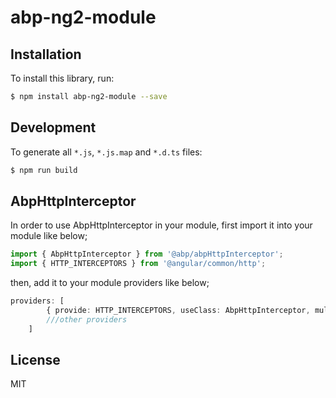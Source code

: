 # abp-ng2-module

## Installation

To install this library, run:

```bash
$ npm install abp-ng2-module --save
```
## Development

To generate all `*.js`, `*.js.map` and `*.d.ts` files:

```bash
$ npm run build
```

## AbpHttpInterceptor

In order to use AbpHttpInterceptor in your module, first import it into your module like below;

```ts
import { AbpHttpInterceptor } from '@abp/abpHttpInterceptor';
import { HTTP_INTERCEPTORS } from '@angular/common/http';
```

then, add it to your module providers like below;

```ts
providers: [
        { provide: HTTP_INTERCEPTORS, useClass: AbpHttpInterceptor, multi: true }
    	///other providers
    ]
```

## License

MIT

